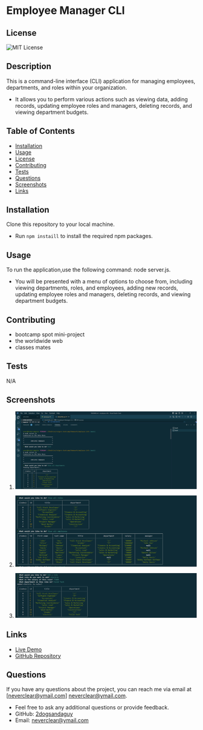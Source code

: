 
# Employee Manager CLI


  ## License
  ![MIT License](https://img.shields.io/badge/license-MIT-brightgreen)
  
  
    

## Description
This is a command-line interface (CLI) application for managing employees, departments, and roles within your organization. 
* It allows you to perform various actions such as viewing data, adding records, updating employee roles and managers, deleting records, and viewing department budgets.

## Table of Contents
- [Installation](#installation)
- [Usage](#usage)
- [License](#license)
- [Contributing](#contributing)
- [Tests](#tests)
- [Questions](#questions)
- [Screenshots](#screenshots)
- [Links](#links)

## Installation
Clone this repository to your local machine. 
* Run `npm instaill` to install the required npm packages.

## Usage
To run the application,use the following command: node server.js.   
* You will be presented with a menu of options to choose from, including viewing departments, roles, and employees, adding new records, updating employee roles and managers, deleting records, and viewing department budgets.

## Contributing
* bootcamp spot mini-project 
* the worldwide web 
* classes mates 

## Tests
N/A


## Screenshots

1. ![Screenshot 1](./images/Screenshot%202023-09-22%20174603.png)
   

2. ![Screenshot 2](./images/Screenshot%202023-09-22%20174620.png)
   

3. ![Screenshot 3](./images/Screenshot%202023-09-22%20174639.png)
   



## Links

- [Live Demo](https://www.youtube.com/watch?v=mYwKFdeBUPg)
- [GitHub Repository](https://github.com/2dogsandaguy/employee-info)


## Questions
If you have any questions about the project, you can reach me via email at [neverclear@ymail.com]
neverclear@ymail.com. 
* Feel free to ask any additional questions or provide feedback.
* GitHub: [2dogsandaguy](https://github.com/2dogsandaguy)
* Email: [neverclear@ymail.com](mailto:neverclear@ymail.com)
  
